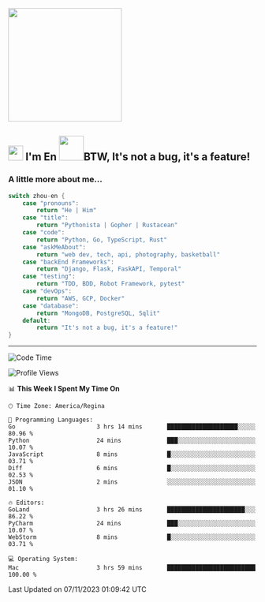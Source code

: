 <img align='center' src="https://media.giphy.com/media/GP1TJJSV4Ys1r64q2A/giphy.gif" width="230">

<h2><img src="https://emojis.slackmojis.com/emojis/images/1531849430/4246/blob-sunglasses.gif?1531849430" width="30"/> I'm En <img src="https://media.giphy.com/media/12oufCB0MyZ1Go/giphy.gif" width="50">BTW, It's not a bug, it's a feature!</h2>


<!-- <img align='right' src="https://media.giphy.com/media/M9gbBd9nbDrOTu1Mqx/giphy.gif" width="230"> -->


### A little more about me... 
<!--
```javascript
const zhou-en = {
    pronouns: "He" | "Him",
    title: "Pythonista" | "Gopher" | "Rustacean",
    code: ["Python", "Go", "Rust", "TypeScript"],
    askMeAbout: ["web dev", "tech", "app dev", "photography"],
    technologies: {
        backEnd: {
            python: ["Django", "Flask", "FaskAPI"],
            go: []
        },
        scraping: ["selenium", "scrapy", "spider"],
        testing: ["Robot Framework"],
        devOps: ["AWS", "Docker", "GCP", "Nginx"],
        databases: ["mongo", "postgresql", "sqlite"],
        misc: ["Firebase", "Heroku"]
    },
    architecture: ["Event Driven Architecture", "Microservices"],
    currentFocus: ["Temporal", "Rust"],
    funFact: "It's not a bug, it's a feature!"
};
```
  -->

```go
switch zhou-en {
    case "pronouns":
        return "He | Him"
    case "title":
        return "Pythonista | Gopher | Rustacean"
    case "code":
        return "Python, Go, TypeScript, Rust"
    case "askMeAbout":
        return "web dev, tech, api, photography, basketball"
    case "backEnd Frameworks":
        return "Django, Flask, FaskAPI, Temporal"
    case "testing":
        return "TDD, BDD, Robot Framework, pytest"
    case "devOps":
        return "AWS, GCP, Docker"
    case "database":
        return "MongoDB, PostgreSQL, Sqlit"
    default:
        return "It's not a bug, it's a feature!"
}
```




---
<!--START_SECTION:waka-->
![Code Time](http://img.shields.io/badge/Code%20Time-1%2C037%20hrs%2059%20mins-blue)

![Profile Views](http://img.shields.io/badge/Profile%20Views-0-blue)

📊 **This Week I Spent My Time On** 

```text
🕑︎ Time Zone: America/Regina

💬 Programming Languages: 
Go                       3 hrs 14 mins       ████████████████████░░░░░   80.96 % 
Python                   24 mins             ███░░░░░░░░░░░░░░░░░░░░░░   10.07 % 
JavaScript               8 mins              █░░░░░░░░░░░░░░░░░░░░░░░░   03.71 % 
Diff                     6 mins              █░░░░░░░░░░░░░░░░░░░░░░░░   02.53 % 
JSON                     2 mins              ░░░░░░░░░░░░░░░░░░░░░░░░░   01.10 % 

🔥 Editors: 
GoLand                   3 hrs 26 mins       ██████████████████████░░░   86.22 % 
PyCharm                  24 mins             ███░░░░░░░░░░░░░░░░░░░░░░   10.07 % 
WebStorm                 8 mins              █░░░░░░░░░░░░░░░░░░░░░░░░   03.71 % 

💻 Operating System: 
Mac                      3 hrs 59 mins       █████████████████████████   100.00 % 
```


 Last Updated on 07/11/2023 01:09:42 UTC
<!--END_SECTION:waka-->
